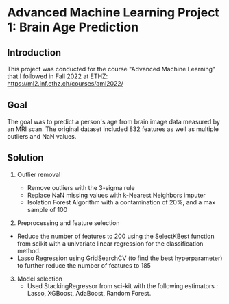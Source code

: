 # Advanced Machine Learning Project 1: Brain Age Prediction

## Introduction
This project was conducted for the course "Advanced Machine Learning" that I followed in Fall 2022 at ETHZ: https://ml2.inf.ethz.ch/courses/aml2022/


## Goal
The goal was to predict a person's age from brain image data measured by an MRI scan. The original dataset included 832 features as well as multiple outliers and NaN values.

## Solution
1. Outlier removal
   - Remove outliers with the 3-sigma rule
   - Replace NaN missing values with k-Nearest Neighbors imputer
   - Isolation Forest Algorithm with a contamination of 20%, and a max sample of 100

2. Preprocessing and feature selection
  - Reduce the number of features to 200 using the SelectKBest function from scikit with a univariate linear regression for the classification method.
  - Lasso Regression using GridSearchCV (to find the best hyperparameter) to further reduce the number of features to 185
    
3. Model selection
   - Used StackingRegressor from sci-kit with the following estimators : Lasso, XGBoost, AdaBoost, Random Forest.
